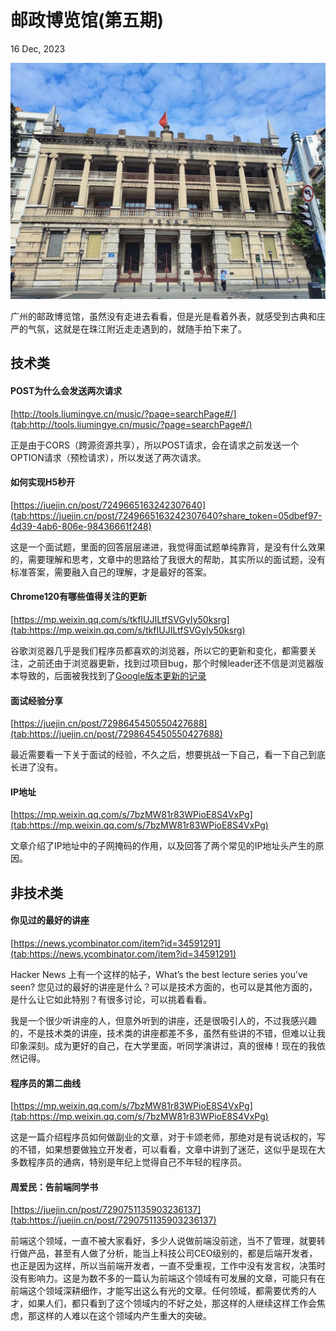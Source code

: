 # 邮政博览馆(第五期)

16 Dec, 2023


![Snipaste_2023-12-16_20-37-56.jpg](../public/images/6587169b5d899.jpg)


广州的邮政博览馆，虽然没有走进去看看，但是光是看着外表，就感受到古典和庄严的气氛，这就是在珠江附近走走遇到的，就随手拍下来了。



## 技术类

#### POST为什么会发送两次请求

[http://tools.liumingye.cn/music/?page=searchPage#/](tab:http://tools.liumingye.cn/music/?page=searchPage#/)

正是由于CORS（跨源资源共享），所以POST请求，会在请求之前发送一个OPTION请求（预检请求），所以发送了两次请求。


#### 如何实现H5秒开

[https://juejin.cn/post/7249665163242307640](tab:https://juejin.cn/post/7249665163242307640?share_token=05dbef97-4d39-4ab6-806e-98436661f248)


这是一个面试题，里面的回答层层递进，我觉得面试题单纯靠背，是没有什么效果的，需要理解和思考，文章中的思路给了我很大的帮助，其实所以的面试题，没有标准答案，需要融入自己的理解，才是最好的答案。

#### Chrome120有哪些值得关注的更新

[https://mp.weixin.qq.com/s/tkfIUJILtfSVGyIy50ksrg](tab:https://mp.weixin.qq.com/s/tkfIUJILtfSVGyIy50ksrg)


谷歌浏览器几乎是我们程序员都喜欢的浏览器，所以它的更新和变化，都需要关注，之前还由于浏览器更新，找到过项目bug，那个时候leader还不信是浏览器版本导致的，后面被我找到了[Google版本更新的记录](tab:https://chromestatus.com/feature/6128674512830464)


#### 面试经验分享

[https://juejin.cn/post/7298645450550427688](tab:https://juejin.cn/post/7298645450550427688)

最近需要看一下关于面试的经验，不久之后，想要挑战一下自己，看一下自己到底长进了没有。

#### IP地址

[https://mp.weixin.qq.com/s/7bzMW81r83WPioE8S4VxPg](tab:https://mp.weixin.qq.com/s/7bzMW81r83WPioE8S4VxPg)

文章介绍了IP地址中的子网掩码的作用，以及回答了两个常见的IP地址头产生的原因。

## 非技术类

#### 你见过的最好的讲座

[https://news.ycombinator.com/item?id=34591291](tab:https://news.ycombinator.com/item?id=34591291)

Hacker News 上有一个这样的帖子，What’s the best lecture series you’ve seen? 您见过的最好的讲座是什么？可以是技术方面的，也可以是其他方面的，是什么让它如此特别？有很多讨论，可以挑着看看。

我是一个很少听讲座的人，但意外听到的讲座，还是很吸引人的，不过我感兴趣的，不是技术类的讲座，技术类的讲座都差不多，虽然有些讲的不错，但难以让我印象深刻。成为更好的自己，在大学里面，听同学演讲过，真的很棒！现在的我依然记得。

#### 程序员的第二曲线

[https://mp.weixin.qq.com/s/7bzMW81r83WPioE8S4VxPg](tab:https://mp.weixin.qq.com/s/7bzMW81r83WPioE8S4VxPg)

这是一篇介绍程序员如何做副业的文章，对于卡颂老师，那绝对是有说话权的，写的不错，如果想要做独立开发者，可以看看，文章中讲到了迷茫，这似乎是现在大多数程序员的通病，特别是年纪上觉得自己不年轻的程序员。


#### 周爱民：告前端同学书

[https://juejin.cn/post/7290751135903236137](tab:https://juejin.cn/post/7290751135903236137)

前端这个领域，一直不被大家看好，多少人说做前端没前途，当不了管理，就要转行做产品，甚至有人做了分析，能当上科技公司CEO级别的，都是后端开发者，也正是因为这样，所以当前端开发者，一直不受重视，工作中没有发言权，决策时没有影响力。这是为数不多的一篇认为前端这个领域有可发展的文章，可能只有在前端这个领域深耕细作，才能写出这么有光的文章。任何领域，都需要优秀的人才，如果人们，都只看到了这个领域内的不好之处，那这样的人继续这样工作会焦虑，那这样的人难以在这个领域内产生重大的突破。



